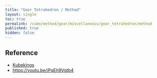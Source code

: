 ```yaml
---
title: "Gear Tetrahedron / Method"
layout: single
toc: true
permalink: /cube/method/gear/miscellaneous/gear_tetrahedron/method
published: true
hidden: false
---
```


<head>
  <base target="_blank">
</head>



## Reference

- [Kubekings](https://youtu.be/6yhBZPbvrV4)
- <https://youtu.be/iPqEh9Vgtb4>
